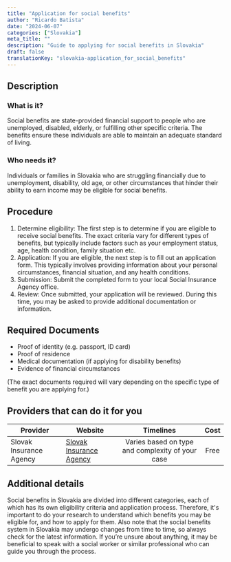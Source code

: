 ```yaml
---
title: "Application for social benefits"
author: "Ricardo Batista"
date: "2024-06-07"
categories: ["Slovakia"]
meta_title: ""
description: "Guide to applying for social benefits in Slovakia"
draft: false
translationKey: "slovakia-application_for_social_benefits"
---
```


## Description
### What is it?
Social benefits are state-provided financial support to people who are unemployed, disabled, elderly, or fulfilling other specific criteria. The benefits ensure these individuals are able to maintain an adequate standard of living.

### Who needs it?
Individuals or families in Slovakia who are struggling financially due to unemployment, disability, old age, or other circumstances that hinder their ability to earn income may be eligible for social benefits.

## Procedure
1. Determine eligibility: The first step is to determine if you are eligible to receive social benefits. The exact criteria vary for different types of benefits, but typically include factors such as your employment status, age, health condition, family situation etc.
2. Application: If you are eligible, the next step is to fill out an application form. This typically involves providing information about your personal circumstances, financial situation, and any health conditions.
3. Submission: Submit the completed form to your local Social Insurance Agency office.
4. Review: Once submitted, your application will be reviewed. During this time, you may be asked to provide additional documentation or information.

## Required Documents
- Proof of identity (e.g. passport, ID card)
- Proof of residence
- Medical documentation (if applying for disability benefits)
- Evidence of financial circumstances

(The exact documents required will vary depending on the specific type of benefit you are applying for.)

## Providers that can do it for you

| Provider        |     Website                  |     Timelines    |       Cost      |
| --------------- | ---------------              |  :-------------: | :-------------: |
| Slovak Insurance Agency      |  [Slovak Insurance Agency](https://www.socpoist.sk/)       |      Varies based on type and complexity of your case |        Free       |

## Additional details
Social benefits in Slovakia are divided into different categories, each of which has its own eligibility criteria and application process. Therefore, it's important to do your research to understand which benefits you may be eligible for, and how to apply for them. Also note that the social benefits system in Slovakia may undergo changes from time to time, so always check for the latest information. If you’re unsure about anything, it may be beneficial to speak with a social worker or similar professional who can guide you through the process.

